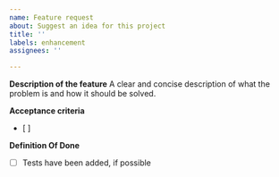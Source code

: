 ```yaml
---
name: Feature request
about: Suggest an idea for this project
title: ''
labels: enhancement
assignees: ''

---
```


**Description of the feature**
A clear and concise description of what the problem is and how it should be solved.

**Acceptance criteria**
- [ ] 

**Definition Of Done**
- [ ] Tests have been added, if possible
